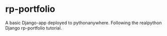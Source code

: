 # rp-portfolio
A basic Django-app deployed to pythonanywhere.
Following the realpython Django rp-portfolio tutorial.
